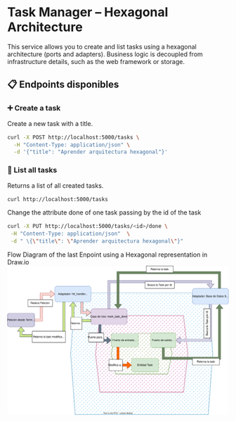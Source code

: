 # Task Manager – Hexagonal Architecture

This service allows you to create and list tasks using a hexagonal architecture (ports and adapters). Business logic is decoupled from infrastructure details, such as the web framework or storage.

## 📋 Endpoints disponibles

### ➕ Create a task

Create a new task with a title.

```bash
curl -X POST http://localhost:5000/tasks \
  -H "Content-Type: application/json" \
  -d '{"title": "Aprender arquitectura hexagonal"}'
```

### 📄 List all tasks

Returns a list of all created tasks.

```bash
curl http://localhost:5000/tasks
```

Change the attribute done of one task passing by the id of the task 

```bash
curl -X PUT http://localhost:5000/tasks/<id>/done \
 -H "Content-Type: application/json"  \
 -d " \{\"title\": \"Aprender arquitectura hexagonal\"}"
```

Flow Diagram of the last Enpoint using a Hexagonal representation in Draw.io
![Draw.IO Hexagonal Diagram](ClassActivity1-lobo.drawio.svg)